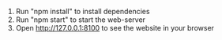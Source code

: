 1. Run "npm install" to install dependencies
2. Run "npm start" to start the web-server
3. Open http://127.0.0.1:8100 to see the website in your browser
